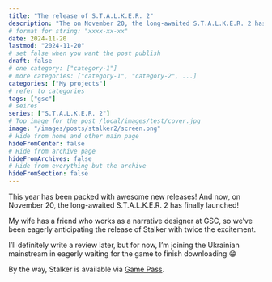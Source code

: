```yaml
---
title: "The release of S.T.A.L.K.E.R. 2"
description: "The on November 20, the long-awaited S.T.A.L.K.E.R. 2 has finally launched!"
# format for string: "xxxx-xx-xx"
date: 2024-11-20
lastmod: "2024-11-20"
# set false when you want the post publish
draft: false
# one category: ["category-1"]
# more categories: ["category-1", "category-2", ...]
categories: ["My projects"]
# refer to categories
tags: ["gsc"]
# seires
series: ["S.T.A.L.K.E.R. 2"]
# Top image for the post /local/images/test/cover.jpg
image: "/images/posts/stalker2/screen.png"
# Hide from home and other main page
hideFromCenter: false
# Hide from archive page
hideFromArchives: false
# Hide from everything but the archive
hideFromSection: false
---
```

This year has been packed with awesome new releases! And now, on November 20, the long-awaited S.T.A.L.K.E.R. 2 has finally launched!

My wife has a friend who works as a narrative designer at GSC, so we’ve been eagerly anticipating the release of Stalker with twice the excitement.

I’ll definitely write a review later, but for now, I’m joining the Ukrainian mainstream in eagerly waiting for the game to finish downloading 😁

By the way, Stalker is available via <a href="https://www.xbox.com/uk-ua/games/store/stalker-2-heart-of-chornobyl-windows-edition/9n3d6v4n58jr" targer="_blank" rel="nofollow">Game Pass</a>.
<!--more-->